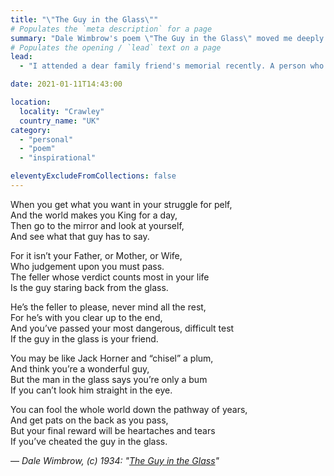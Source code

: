 ```yaml
---
title: "\"The Guy in the Glass\""
# Populates the `meta description` for a page
summary: "Dale Wimbrow's poem \"The Guy in the Glass\" moved me deeply so I thought I'd share it here."
# Populates the opening / `lead` text on a page
lead:
  - "I attended a dear family friend's memorial recently. A person who really was the salt of the earth. One of his nephews read out the poem, \"<em>The Guy in the Glass</em>\". It moved me deeply so I thought I'd share it here."

date: 2021-01-11T14:43:00

location:
  locality: "Crawley"
  country_name: "UK"
category:
  - "personal"
  - "poem"
  - "inspirational"

eleventyExcludeFromCollections: false
---
```


When you get what you want in your struggle for pelf,  
And the world makes you King for a day,  
Then go to the mirror and look at yourself,  
And see what that guy has to say.  

For it isn’t your Father, or Mother, or Wife,  
Who judgement upon you must pass.  
The feller whose verdict counts most in your life  
Is the guy staring back from the glass.  

He’s the feller to please, never mind all the rest,  
For he’s with you clear up to the end,  
And you’ve passed your most dangerous, difficult test  
If the guy in the glass is your friend.  

You may be like Jack Horner and “chisel” a plum,  
And think you’re a wonderful guy,  
But the man in the glass says you’re only a bum  
If you can’t look him straight in the eye.  

You can fool the whole world down the pathway of years,  
And get pats on the back as you pass,  
But your final reward will be heartaches and tears  
If you’ve cheated the guy in the glass.  


&mdash; *Dale Wimbrow, (c) 1934: "[The Guy in the Glass](https://www.theguyintheglass.com/gig.htm)"*
